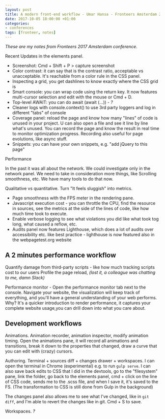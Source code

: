 ```yaml
---
layout: post
title: A modern front-end workflow - Umar Hansa - Fronteers Amsterdam 2017
date: 2017-10-05 18:00:00 +01:00
categories:
- conferences
tags: [fronteer, notes]
---
```


_These are my notes from Fronteers 2017 Amsterdam conference._

Recent Updates in the elements panel.

- Screenshot: Cmd + Shift + P > capture screenshot
- Color contrast: it can say that is the contrast ratio, acceptable vs unacceptable. It's reachable from a color rule in the CSS panel.
- Inspecting a grid, you get dashlines to know exactly where the CSS grid is
- Smart console: you can wrap code using the return key. It now features multi-cursor selection and edit with the mouse or Cmd + D.
- Top-level AWAIT: you can do await (await (...)) - _?_
- Cleaner logs with console.context() to use 3rd party loggers and log in different "tabs" of console
- Coverage panel: reload the page and know how many "lines" of code is unused in your project. U can also open a file and see it line by line what's unused. You can record the page and know the result in real time to monitor optimization progress. Recording also useful for page evolutions, like async stuff.
- Snippets: you can have your own snippets, e.g. "add jQuery to this page"

Performance

In the past it was all about the network. We could investigate only in the network panel. We need to take in consideration more things, like Scrolling smoothness, etc. We have many tools to do that now.

Qualitative vs quantitative. Turn "It feels sluggish" into metrics.

- Page smoothness with the FPS meter in the rendering pane. 
- Javascript execution cost - you can throttle the CPU, find the resource in sources, see the metrics at the side of the lines of code, like how much time took to execute.
- Enable verbose logging to see what violations you did like what took tog long, what caused a reflow, etc.
- Audits panel now features Lighthouse, which does a lot of audits over accessibility etc. like best practice - lighthouse is now featured also in the webpagetest.org website

## A 2 minutes performance workflow

Quantify damage from third-party scripts - like how much tracking scripts cost to our users
Profile the page reload, _(lost it, a colleague was chatting to me, damn Slack)_

Performance monitor - Open the performance monitor tab next to the console. Navigate your website, the visualization will keep track of everything, and you'll have a general understanding of your web performs. Why? It's a quicker introduction to render performance, it captures your complete website usage,you can drill down into what you care about.

## Development workflows

Animations. Animation recorder, animation inspector, modify animation timing.
Open the animations pane, it will record all animations and transitions, break it down to the properties that changed, draw a curve that you can edit with (crazy) cursors.

Authoring. Terminal + sources diff + changes drawer + workspaces. I can open the terminal in Chrome (experimental) e.g. to run `gulp serve`. I can also save back edits to CSS that I did in the devtools, go to the "filesystem" pane, link the folder, go back to the elements panel, cmd + click on the line of CSS code, sends me to the .scss file, and when I save it, it's saved to the FS. (The transformation to CSS is still done from Gulp in the background)

The changes panel also allows me to see what I've changed, like in `git diff`, and I'm able to revert the changes like in git. Cmd + S to save.

Workspaces. _?_

